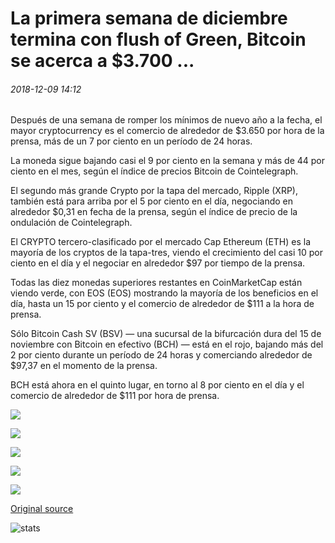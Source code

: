 # La primera semana de diciembre termina con flush of Green, Bitcoin se acerca a $3.700 ...

###### 2018-12-09 14:12

Después de una semana de romper los mínimos de nuevo año a la fecha, el mayor cryptocurrency es el comercio de alrededor de $3.650 por hora de la prensa, más de un 7 por ciento en un período de 24 horas.

La moneda sigue bajando casi el 9 por ciento en la semana y más de 44 por ciento en el mes, según el índice de precios Bitcoin de Cointelegraph.

El segundo más grande Crypto por la tapa del mercado, Ripple (XRP), también está para arriba por el 5 por ciento en el día, negociando en alrededor $0,31 en fecha de la prensa, según el índice de precio de la ondulación de Cointelegraph.

El CRYPTO tercero-clasificado por el mercado Cap Ethereum (ETH) es la mayoría de los cryptos de la tapa-tres, viendo el crecimiento del casi 10 por ciento en el día y el negociar en alrededor $97 por tiempo de la prensa.

Todas las diez monedas superiores restantes en CoinMarketCap están viendo verde, con EOS (EOS) mostrando la mayoría de los beneficios en el día, hasta un 15 por ciento y el comercio de alrededor de $111 a la hora de prensa.

Sólo Bitcoin Cash SV (BSV) — una sucursal de la bifurcación dura del 15 de noviembre con Bitcoin en efectivo (BCH) — está en el rojo, bajando más del 2 por ciento durante un período de 24 horas y comerciando alrededor de $97,37 en el momento de la prensa.

BCH está ahora en el quinto lugar, en torno al 8 por ciento en el día y el comercio de alrededor de $111 por hora de prensa.

![](https://s3.cointelegraph.com/storage/uploads/view/28def50032bc6a88649376a32b631fc0.png)

![](https://s3.cointelegraph.com/storage/uploads/view/e07d9f9e108060040e70536655f95ef5.png)

![](https://s3.cointelegraph.com/storage/uploads/view/808dcef576ac69d89d7e682316a1b5e0.png)

![](https://s3.cointelegraph.com/storage/uploads/view/1371c82f5c9eecce9aa9bd6da2241a4b.png)

![](https://s3.cointelegraph.com/storage/uploads/view/87948d5186af19bb50d71014b372e953.png)

[Original source](https://cointelegraph.com/news/first-week-of-december-ends-with-flush-of-green-bitcoin-nears-3-700)

![stats](https://c.statcounter.com/11760860/0/a89fa40b/1/ "stats")